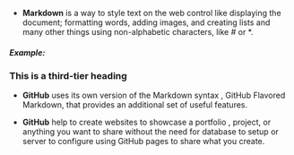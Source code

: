 - **Markdown** is a way to style text on the web control like displaying the document; formatting words, adding images, and creating lists and many other things using non-alphabetic characters, like # or *.

##### Example:
### This is a third-tier heading

- **GitHub** uses its own version of the Markdown syntax , GitHub Flavored Markdown, that provides an additional set of useful features.

- **GitHub** help to create websites to showcase a portfolio , project, or anything you want to share without the need for database to setup or server to configure using GitHub pages to share what you create.